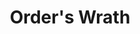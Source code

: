 ---
title: "Order's Wrath"

spell:
  schools:
    - name:        "Evocation"
      subschools:  []
      descriptors: ["Lawful"]
  domains:
    - name:  "Law"
      abbr:  "Law"
      level: 4
  components:         [V, S]
  castingTime:        "1 standard action"
  range:              "Medium (100 ft. + 10 ft./level)"
  area:               "Nonlawful creatures within a burst that fills a 30-ft. cube"
  duration:           "Instantaneous (1 round); see text"
  savingThrow:        "Will partial; see text"
  spellResistance:    "Yes"
  description:        |
    You channel lawful power to smite enemies. The power takes the form of a three-dimensional grid of energy. Only chaotic and neutral (not lawful) creatures are harmed by the spell.

    The spell deals {% die_roll 1 8 0 %} points of damage per two caster levels (maximum {% die_roll 5 8 0 %}) to chaotic creatures (or {% die_roll 1 6 0 %} points of damage per caster level, maximum {% die_roll 10 6 0 %}, to chaotic outsiders) and causes them to be dazed for 1 round. A successful Will save reduces the damage to half and negates the daze effect.

    The spell deals only half damage to creatures who are neither chaotic nor lawful, and they are not dazed. They can reduce the damage in half again (down to one-quarter of the roll) with a successful Will save.
---
